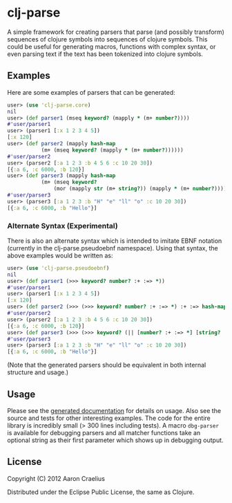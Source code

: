# clj-parse

A simple framework for creating parsers that parse
(and possibly transform) sequences of clojure symbols
into sequences of clojure symbols.  This could be useful
for generating macros, functions with complex syntax, or
even parsing text if the text has been tokenized into clojure
symbols.

## Examples

Here are some examples of parsers that can be generated:

```clojure
user> (use 'clj-parse.core)
nil
user> (def parser1 (mseq keyword? (mapply * (m+ number?))))
#'user/parser1
user> (parser1 [:x 1 2 3 4 5])
[:x 120]
user> (def parser2 (mapply hash-map
           (m+ (mseq keyword? (mapply * (m+ number?))))))
#'user/parser2
user> (parser2 [:a 1 2 3 :b 4 5 6 :c 10 20 30])
[{:a 6, :c 6000, :b 120}]
user> (def parser3 (mapply hash-map
           (m+ (mseq keyword?
               (mor (mapply str (m+ string?)) (mapply * (m+ number?)))))))
#'user/parser3
user> (parser3 [:a 1 2 3 :b "H" "e" "ll" "o" :c 10 20 30])
[{:a 6, :c 6000, :b "Hello"}]
```

### Alternate Syntax (Experimental)

There is also an alternate syntax which is intended to imitate EBNF notation (currently in the
clj-parse.pseudoebnf namespace).  Using that syntax, the above examples would be written as:

```clojure
user> (use 'clj-parse.pseudoebnf)
nil
user> (def parser1 (>>> keyword? number? :+ :=> *))
#'user/parser1
user> (parser1 [:x 1 2 3 4 5])
[:x 120]
user> (def parser2 (>>> (>>> keyword? number? :+ :=> *) :+ :=> hash-map))
#'user/parser2
user> (parser2 [:a 1 2 3 :b 4 5 6 :c 10 20 30])
[{:a 6, :c 6000, :b 120}]
user> (def parser3 (>>> (>>> keyword? (|| [number? :+ :=> *] [string? :+ :=> str])) :+ :=> hash-map))
#'user/parser3
user> (parser3 [:a 1 2 3 :b "H" "e" "ll" "o" :c 10 20 30])
[{:a 6, :c 6000, :b "Hello"}]
```
(Note that the generated parsers should be equivalent in both internal structure and usage.)

## Usage

Please see the [generated documentation](http://aaronc.github.com/clj-parse/) for details on usage.
Also see the source and tests for other interesting examples.  The code for the entire library
is incredibly small (> 300 lines including tests).  A macro `dbg-parser` is available for debugging
parsers and all matcher functions take an optional string as their first parameter which shows up in
debugging output.

## License

Copyright (C) 2012 Aaron Craelius

Distributed under the Eclipse Public License, the same as Clojure.
